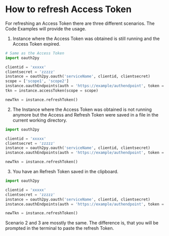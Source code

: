 # How to refresh Access Token

For refreshing an Access Token there are three different scenarios. The Code Examples will provide the usage.

1. Instance where the Access Token was obtained is still running and the Access Token expired.

```python
# Same as the Access Token
import oauth2py

clientid = 'xxxxx'
clientsecret = 'zzzzz'
instance = oauth2py.oauth('serviceName', clientid, clientsecret)
scope = ['scope1', 'scope2']
instance.oauthEndpoints(auth = 'https://example/authendpoint', token = 'https://example/tokenendpoint', refresh = 'https://example/refreshendpoint')
tkn = instance.accessToken(scope = scope)

newTkn = instance.refreshToken()
```

2. The Instance where the Access Token was obtained is not running anymore but the Access and Refresh Token were saved in a file in the current working directory.
```python
import oauth2py

clientid = 'xxxxx'
clientsecret = 'zzzzz'
instance = oauth2py.oauth('serviceName', clientid, clientsecret)
instance.oauthEndpoints(auth = 'https://example/authendpoint', token = 'https://example/tokenendpoint', refresh = 'https://example/refreshendpoint')

newTkn = instance.refreshToken()
```

3. You have an Refresh Token saved in the clipboard.
```python
import oauth2py

clientid = 'xxxxx'
clientsecret = 'zzzzz'
instance = oauth2py.oauth('serviceName', clientid, clientsecret)
instance.oauthEndpoints(auth = 'https://example/authendpoint', token = 'https://example/tokenendpoint', refresh = 'https://example/refreshendpoint')

newTkn = instance.refreshToken()
```
Scenario 2 and 3 are mosstly the same. The difference is, that you will be prompted in the terminal to paste the refresh Token.
